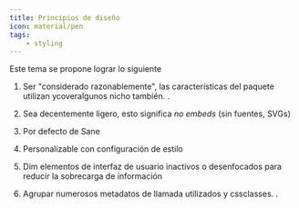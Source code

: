 ```yaml
---
title: Principios de diseño
icon: material/pen
tags:
    - styling
---
```


Este tema se propone lograr lo siguiente

1. Ser "considerado razonablemente", las características del paquete utilizan ycoveralgunos nicho
también.
.

2. Sea decentemente ligero, esto significa *no embeds* (sin fuentes, SVGs)

3. Por defecto de Sane

4. Personalizable con configuración de estilo

5. Dim elementos de interfaz de usuario inactivos o desenfocados para reducir la sobrecarga de información

6. Agrupar numerosos metadatos de llamada utilizados y cssclasses.
.

